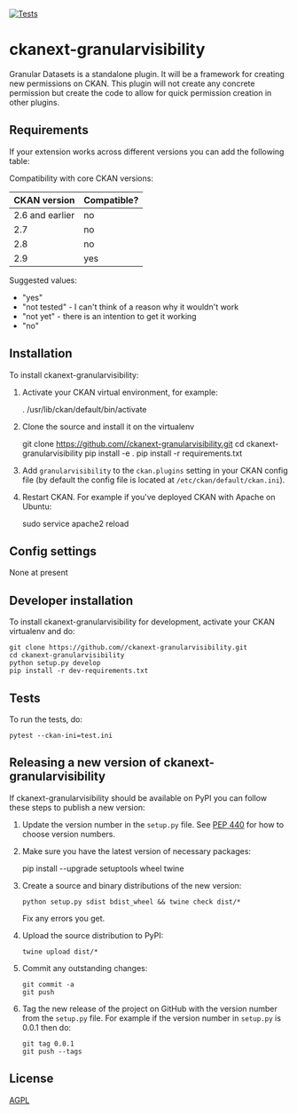 [![Tests](https://github.com//ckanext-granularvisibility/workflows/Tests/badge.svg?branch=main)](https://github.com//ckanext-granularvisibility/actions)

# ckanext-granularvisibility

Granular Datasets is a standalone plugin. It will be a framework for creating new permissions on CKAN. This plugin will not create any concrete permission but create the code to allow for quick permission creation in other plugins.

## Requirements

If your extension works across different versions you can add the following table:

Compatibility with core CKAN versions:

| CKAN version    | Compatible?   |
| --------------- | ------------- |
| 2.6 and earlier | no            |
| 2.7             | no            |
| 2.8             | no            |
| 2.9             | yes           |

Suggested values:

* "yes"
* "not tested" - I can't think of a reason why it wouldn't work
* "not yet" - there is an intention to get it working
* "no"


## Installation

To install ckanext-granularvisibility:

1. Activate your CKAN virtual environment, for example:

     . /usr/lib/ckan/default/bin/activate

2. Clone the source and install it on the virtualenv

    git clone https://github.com//ckanext-granularvisibility.git
    cd ckanext-granularvisibility
    pip install -e .
	pip install -r requirements.txt

3. Add `granularvisibility` to the `ckan.plugins` setting in your CKAN
   config file (by default the config file is located at
   `/etc/ckan/default/ckan.ini`).

4. Restart CKAN. For example if you've deployed CKAN with Apache on Ubuntu:

     sudo service apache2 reload


## Config settings

None at present



## Developer installation

To install ckanext-granularvisibility for development, activate your CKAN virtualenv and
do:

    git clone https://github.com//ckanext-granularvisibility.git
    cd ckanext-granularvisibility
    python setup.py develop
    pip install -r dev-requirements.txt


## Tests

To run the tests, do:

    pytest --ckan-ini=test.ini


## Releasing a new version of ckanext-granularvisibility

If ckanext-granularvisibility should be available on PyPI you can follow these steps to publish a new version:

1. Update the version number in the `setup.py` file. See [PEP 440](http://legacy.python.org/dev/peps/pep-0440/#public-version-identifiers) for how to choose version numbers.

2. Make sure you have the latest version of necessary packages:

    pip install --upgrade setuptools wheel twine

3. Create a source and binary distributions of the new version:

       python setup.py sdist bdist_wheel && twine check dist/*

   Fix any errors you get.

4. Upload the source distribution to PyPI:

       twine upload dist/*

5. Commit any outstanding changes:

       git commit -a
       git push

6. Tag the new release of the project on GitHub with the version number from
   the `setup.py` file. For example if the version number in `setup.py` is
   0.0.1 then do:

       git tag 0.0.1
       git push --tags

## License

[AGPL](https://www.gnu.org/licenses/agpl-3.0.en.html)

